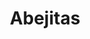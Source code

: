 ---
title: Abejitas
date: 
draft: false

# descripcion
description : Abejitas

materials: Plata 925

color: Plateado

dimensions: 0,9 cm

code: 01-03-0260

type: "Aros"

categories: []

price: $2.780,00

# Images
# first image will be shown in the product page
images:
  # - image: "images/path_to_image"
  # La ubicacion de las imagenes es imagenes/Aros/Aros.Microcubic/01-03-0260-abejitas
  - image: "./images/aros/microcubic/01-03-0260-abejitas_a.jpeg"
  - image: "./images/aros/microcubic/01-03-0260-abejitas_b.jpeg"
---